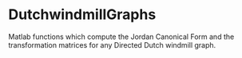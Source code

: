 # DutchwindmillGraphs
Matlab functions which compute the Jordan Canonical Form and the transformation matrices for any Directed Dutch windmill graph.  
